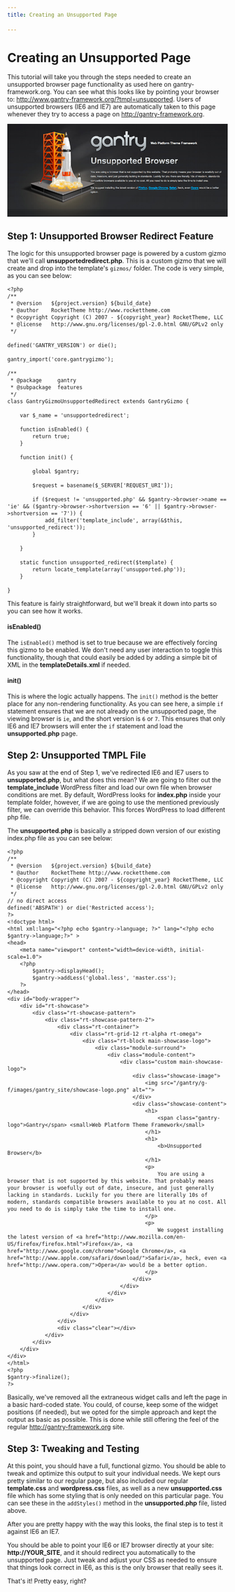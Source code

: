 ```yaml
---
title: Creating an Unsupported Page

---
```


Creating an Unsupported Page
============================
This tutorial will take you through the steps needed to create an unsupported browser page functionality as used here on gantry-framework.org. You can see what this looks like by pointing your browser to: <http://www.gantry-framework.org/?tmpl=unsupported>. Users of unsupported browsers (IE6 and IE7) are automatically taken to this page whenever they try to access a page on <http://gantry-framework.org>.

![](assets/unsupported-browser.jpg)


Step 1: Unsupported Browser Redirect Feature
--------------------------------------------
The logic for this unsupported browser page is powered by a custom gizmo that we'll call **unsupportedredirect.php**. This is a custom gizmo that we will create and drop into the template's `gizmos/` folder. The code is very simple, as you can see below:

~~~ .php
<?php
/**
 * @version   ${project.version} ${build_date}
 * @author    RocketTheme http://www.rockettheme.com
 * @copyright Copyright (C) 2007 - ${copyright_year} RocketTheme, LLC
 * @license   http://www.gnu.org/licenses/gpl-2.0.html GNU/GPLv2 only
 */

defined('GANTRY_VERSION') or die();

gantry_import('core.gantrygizmo');

/**
 * @package     gantry
 * @subpackage  features
 */
class GantryGizmoUnsupportedRedirect extends GantryGizmo {

    var $_name = 'unsupportedredirect';

    function isEnabled() {
        return true;
    }

    function init() {
        
        global $gantry;
        
        $request = basename($_SERVER['REQUEST_URI']);
        
        if ($request != 'unsupported.php' && $gantry->browser->name == 'ie' && ($gantry->browser->shortversion == '6' || $gantry->browser->shortversion == '7')) { 
            add_filter('template_include', array(&$this, 'unsupported_redirect'));     
        }

    }
    
    static function unsupported_redirect($template) {
        return locate_template(array('unsupported.php'));
    }
    
}
~~~

This feature is fairly straightforward, but we'll break it down into parts so you can see how it works.


#### isEnabled()

The `isEnabled()` method is set to true because we are effectively forcing this gizmo to be enabled. We don't need any user interaction to toggle this functionality, though that could easily be added by adding a simple bit of XML in the **templateDetails.xml** if needed.


#### init()

This is where the logic actually happens. The `init()` method is the better place for any non-rendering functionality. As you can see here, a simple `if` statement ensures that we are not already on the unsupported page, the viewing browser is `ie`, and the short version is `6` or `7`. This ensures that only IE6 and IE7 browsers will enter the `if` statement and load the **unsupported.php** page.


Step 2: Unsupported TMPL File
-----------------------------
As you saw at the end of Step 1, we've redirected IE6 and IE7 users to **unsupported.php**, but what does this mean? We are going to filter out the **template_include** WordPress filter and load our own file when browser conditions are met. By default, WordPress looks for **index.php** inside your template folder, however, if we are going to use the mentioned previously filter, we can override this behavior. This forces WordPress to load different php file.

The **unsupported.php** is basically a stripped down version of our existing index.php file as you can see below:

~~~ .php
<?php
/**
 * @version   ${project.version} ${build_date}
 * @author    RocketTheme http://www.rockettheme.com
 * @copyright Copyright (C) 2007 - ${copyright_year} RocketTheme, LLC
 * @license   http://www.gnu.org/licenses/gpl-2.0.html GNU/GPLv2 only
 */
// no direct access
defined('ABSPATH') or die('Restricted access');
?>
<!doctype html>
<html xml:lang="<?php echo $gantry->language; ?>" lang="<?php echo $gantry->language;?>" >
<head>
    <meta name="viewport" content="width=device-width, initial-scale=1.0">
    <?php
        $gantry->displayHead();
        $gantry->addLess('global.less', 'master.css');
    ?>
</head>
<div id="body-wrapper">
    <div id="rt-showcase">
        <div class="rt-showcase-pattern">
            <div class="rt-showcase-pattern-2">
                <div class="rt-container">
                    <div class="rt-grid-12 rt-alpha rt-omega">
                        <div class="rt-block main-showcase-logo">
                            <div class="module-surround">
                                <div class="module-content">
                                    <div class="custom main-showcase-logo">
                                        <div class="showcase-image">
                                            <img src="/gantry/g-f/images/gantry_site/showcase-logo.png" alt="">
                                        </div>
                                        <div class="showcase-content">
                                            <h1>
                                                <span class="gantry-logo">Gantry</span> <small>Web Platform Theme Framework</small>
                                            </h1>
                                            <h1>
                                                <b>Unsupported Browser</b>
                                            </h1>
                                            <p>
                                                You are using a browser that is not supported by this website. That probably means your browser is woefully out of date, insecure, and just generally lacking in standards. Luckily for you there are literally 10s of modern, standards compatible browsers available to you at no cost. All you need to do is simply take the time to install one.
                                            </p>
                                            <p>
                                                We suggest installing the latest version of <a href="http://www.mozilla.com/en-US/firefox/firefox.html">Firefox</a>, <a href="http://www.google.com/chrome">Google Chrome</a>, <a href="http://www.apple.com/safari/download/">Safari</a>, heck, even <a href="http://www.opera.com/">Opera</a> would be a better option.
                                            </p>
                                        </div>
                                    </div>
                                </div>
                            </div>
                        </div>
                    </div>
                </div>
                <div class="clear"></div>
            </div>
        </div>
    </div>
</div>
</html>
<?php
$gantry->finalize();
?>
~~~

Basically, we've removed all the extraneous widget calls and left the page in a basic hard-coded state. You could, of course, keep some of the widget positions (if needed), but we opted for the simple approach and kept the output as basic as possible. This is done while still offering the feel of the regular <http://gantry-framework.org> site.


Step 3: Tweaking and Testing
----------------------------
At this point, you should have a full, functional gizmo. You should be able to tweak and optimize this output to suit your individual needs. We kept ours pretty similar to our regular page, but also included our regular **template.css** and **wordpress.css** files, as well as a new **unsupported.css** file which has some styling that is only needed on this particular page. You can see these in the `addStyles()` method in the **unsupported.php** file, listed above.

After you are pretty happy with the way this looks, the final step is to test it against IE6 an IE7. 

You should be able to point your IE6 or IE7 browser directly at your site: **http://YOUR_SITE**, and it should redirect you automatically to the unsupported page. Just tweak and adjust your CSS as needed to ensure that things look correct in IE6, as this is the only browser that really sees it.

That's it! Pretty easy, right?
